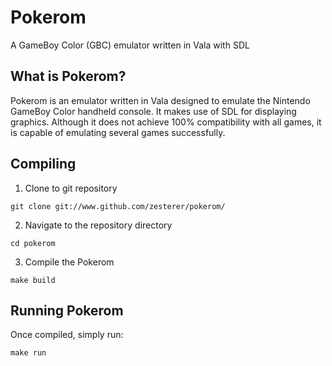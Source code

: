 # Pokerom

A GameBoy Color (GBC) emulator written in Vala with SDL

## What is Pokerom?

Pokerom is an emulator written in Vala designed to emulate the Nintendo GameBoy Color handheld console. It makes use of SDL for 
displaying graphics. Although it does not achieve 100% compatibility with all games, it is capable of emulating several games 
successfully.

## Compiling

1) Clone to git repository

`git clone git://www.github.com/zesterer/pokerom/`

2) Navigate to the repository directory

`cd pokerom`

3) Compile the Pokerom

`make build`

## Running Pokerom

Once compiled, simply run:

`make run`
